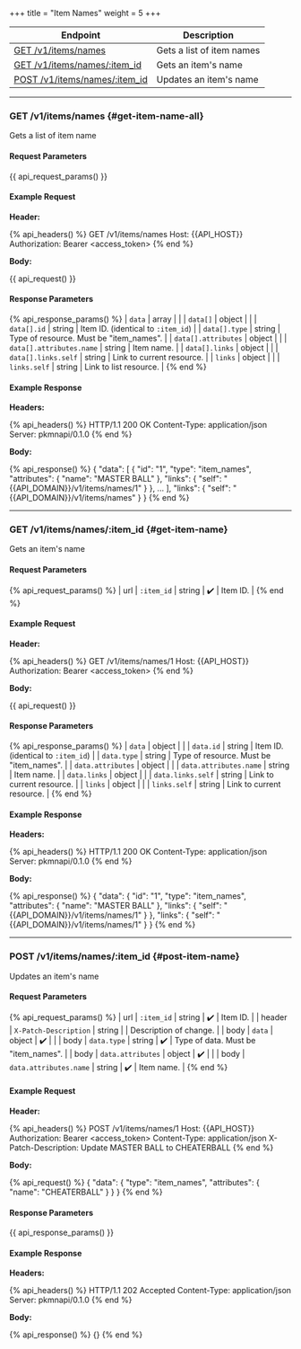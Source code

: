 +++
title = "Item Names"
weight = 5
+++

| Endpoint                                         | Description               |
|--------------------------------------------------|---------------------------|
| [GET /v1/items/names](#get-item-name-all)        | Gets a list of item names |
| [GET /v1/items/names/:item_id](#get-item-name)   | Gets an item's name       |
| [POST /v1/items/names/:item_id](#post-item-name) | Updates an item's name    |

---

### GET /v1/items/names {#get-item-name-all}

Gets a list of item name

#### Request Parameters

{{ api_request_params() }}

#### Example Request

**Header:**

{% api_headers() %}
GET /v1/items/names
Host: {{API_HOST}}
Authorization: Bearer <access_token>
{% end %}

**Body:**

{{ api_request() }}

#### Response Parameters

{% api_response_params() %}
| `data`                   | array  |                                         |
| `data[]`                 | object |                                         |
| `data[].id`              | string | Item ID. (identical to `:item_id`)      |
| `data[].type`            | string | Type of resource. Must be "item_names". |
| `data[].attributes`      | object |                                         |
| `data[].attributes.name` | string | Item name.                              |
| `data[].links`           | object |                                         |
| `data[].links.self`      | string | Link to current resource.               |
| `links`                  | object |                                         |
| `links.self`             | string | Link to list resource.                  |
{% end %}

#### Example Response

**Headers:**

{% api_headers() %}
HTTP/1.1 200 OK
Content-Type: application/json
Server: pkmnapi/0.1.0
{% end %}

**Body:**

{% api_response() %}
{
    "data": [
        {
            "id": "1",
            "type": "item_names",
            "attributes": {
                "name": "MASTER BALL"
            },
            "links": {
                "self": "{{API_DOMAIN}}/v1/items/names/1"
            }
        },
        ...
    ],
    "links": {
        "self": "{{API_DOMAIN}}/v1/items/names"
    }
}
{% end %}

---

### GET /v1/items/names/:item_id {#get-item-name}

Gets an item's name

#### Request Parameters

{% api_request_params() %}
| url | `:item_id` | string | ✔️ | Item ID. |
{% end %}

#### Example Request

**Header:**

{% api_headers() %}
GET /v1/items/names/1
Host: {{API_HOST}}
Authorization: Bearer <access_token>
{% end %}

**Body:**

{{ api_request() }}

#### Response Parameters

{% api_response_params() %}
| `data`                 | object |                                         |
| `data.id`              | string | Item ID. (identical to `:item_id`)      |
| `data.type`            | string | Type of resource. Must be "item_names". |
| `data.attributes`      | object |                                         |
| `data.attributes.name` | string | Item name.                              |
| `data.links`           | object |                                         |
| `data.links.self`      | string | Link to current resource.               |
| `links`                | object |                                         |
| `links.self`           | string | Link to current resource.               |
{% end %}

#### Example Response

**Headers:**

{% api_headers() %}
HTTP/1.1 200 OK
Content-Type: application/json
Server: pkmnapi/0.1.0
{% end %}

**Body:**

{% api_response() %}
{
    "data": {
        "id": "1",
        "type": "item_names",
        "attributes": {
            "name": "MASTER BALL"
        },
        "links": {
            "self": "{{API_DOMAIN}}/v1/items/names/1"
        }
    },
    "links": {
        "self": "{{API_DOMAIN}}/v1/items/names/1"
    }
}
{% end %}

---

### POST /v1/items/names/:item_id {#post-item-name}

Updates an item's name

#### Request Parameters

{% api_request_params() %}
| url    | `:item_id`             | string | ✔️ | Item ID.                            |
| header | `X-Patch-Description`  | string |   | Description of change.              |
| body   | `data`                 | object | ✔️ |                                     |
| body   | `data.type`            | string | ✔️ | Type of data. Must be "item_names". |
| body   | `data.attributes`      | object | ✔️ |                                     |
| body   | `data.attributes.name` | string | ✔️ | Item name.                          |
{% end %}

#### Example Request

**Header:**

{% api_headers() %}
POST /v1/items/names/1
Host: {{API_HOST}}
Authorization: Bearer <access_token>
Content-Type: application/json
X-Patch-Description: Update MASTER BALL to CHEATERBALL
{% end %}

**Body:**

{% api_request() %}
{
    "data": {
        "type": "item_names",
        "attributes": {
            "name": "CHEATERBALL"
        }
    }
}
{% end %}

#### Response Parameters

{{ api_response_params() }}

#### Example Response

**Headers:**

{% api_headers() %}
HTTP/1.1 202 Accepted
Content-Type: application/json
Server: pkmnapi/0.1.0
{% end %}

**Body:**

{% api_response() %}
{}
{% end %}
